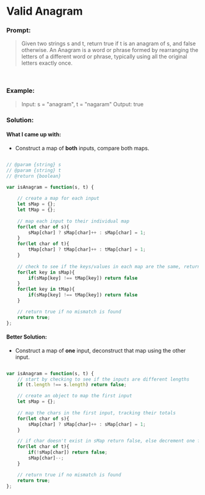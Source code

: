 # Valid Anagram


### Prompt: 

> Given two strings s and t, return true if t is an anagram of s, and false otherwise.
> An Anagram is a word or phrase formed by rearranging the letters of a different word or phrase, typically using all the original letters exactly once.
<br>

### Example:

> Input: s = "anagram", t = "nagaram"
> Output: true
> <br>

### Solution:

#### What I came up with:

  - Construct a map of **both** inputs, compare both maps.

```js

// @param {string} s
// @param {string} t
// @return {boolean}

var isAnagram = function(s, t) {
    
    // create a map for each input
    let sMap = {};
    let tMap = {};
    
    // map each input to their individual map
    for(let char of s){
        sMap[char] ? sMap[char]++ : sMap[char] = 1;
    }
    for(let char of t){
        tMap[char] ? tMap[char]++ : tMap[char] = 1;
    } 
    
    // check to see if the keys/values in each map are the same, return false if not
    for(let key in sMap){
        if(sMap[key] !== tMap[key]) return false
    }
    for(let key in tMap){
        if(sMap[key] !== tMap[key]) return false
    }

    // return true if no mismatch is found
    return true;
};

```

#### Better Solution:

- Construct a map of **one** input, deconstruct that map using the other input.

```js

var isAnagram = function(s, t) {
    // start by checking to see if the inputs are different lengths
    if (t.length !== s.length) return false;

    // create an object to map the first input
    let sMap = {};
   
    // map the chars in the first input, tracking their totals
    for(let char of s){
        sMap[char] ? sMap[char]++ : sMap[char] = 1;
    }

    // if char doesn't exist in sMap return false, else decrement one from the char value in sMap
    for(let char of t){
        if(!sMap[char]) return false;
        sMap[char]--;
    }   

    // return true if no mismatch is found
    return true;
};

```